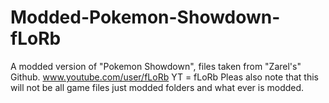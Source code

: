 # Modded-Pokemon-Showdown-fLoRb
A modded version of "Pokemon Showdown", files taken from "Zarel's" Github. www.youtube.com/user/fLoRb YT = fLoRb
Pleas also note that this will not be all game files just modded folders and what ever is modded. 
